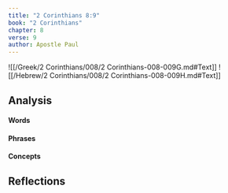 ```yaml
---
title: "2 Corinthians 8:9"
book: "2 Corinthians"
chapter: 8
verse: 9
author: Apostle Paul
---
```

![[/Greek/2 Corinthians/008/2 Corinthians-008-009G.md#Text]]
![[/Hebrew/2 Corinthians/008/2 Corinthians-008-009H.md#Text]]

## Analysis

#### Words

#### Phrases

#### Concepts

## Reflections
